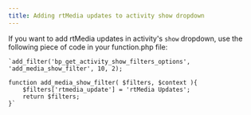 ```yaml
---
title: Adding rtMedia updates to activity show dropdown
---
```


If you want to add rtMedia updates in activity's `show` dropdown, use the following piece of code in your function.php file:

	`add_filter('bp_get_activity_show_filters_options', 'add_media_show_filter', 10, 2);

	function add_media_show_filter( $filters, $context ){
		$filters['rtmedia_update'] = 'rtMedia Updates';
		return $filters;
	}`

